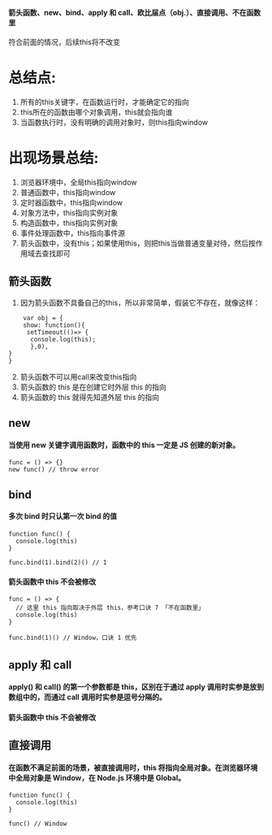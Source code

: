 #### 箭头函数、new、bind、apply 和 call、欧比届点（obj.）、直接调用、不在函数里
符合前面的情况，后续this将不改变
# 总结点:
1. 所有的this关键字，在函数运行时，才能确定它的指向
2. this所在的函数由哪个对象调用，this就会指向谁
3. 当函数执行时，没有明确的调用对象时，则this指向window

# 出现场景总结:
1. 浏览器环境中，全局this指向window
2. 普通函数中，this指向window
3. 定时器函数中，this指向window
4. 对象方法中，this指向实例对象
5. 构造函数中，this指向实例对象
6. 事件处理函数中，this指向事件源
7. 箭头函数中，没有this；如果使用this，则把this当做普通变量对待，然后按作用域去查找即可

## 箭头函数
1. 因为箭头函数不具备自己的this，所以非常简单，假装它不存在，就像这样：
```
    var obj = { 
    show: function(){
     setTimeout(()=> {  
      console.log(this);
      },0),
}
}
```
2. 箭头函数不可以用call来改变this指向
3. 箭头函数的 this 是在创建它时外层 this 的指向
4. 箭头函数的 this 就得先知道外层 this 的指向
   
## new 
#### 当使用 new 关键字调用函数时，函数中的 this 一定是 JS 创建的新对象。
```
func = () => {}
new func() // throw error
```

## bind
#### 多次 bind 时只认第一次 bind 的值
```
function func() {
  console.log(this)
}

func.bind(1).bind(2)() // 1

```
#### 箭头函数中 this 不会被修改
```
func = () => {
  // 这里 this 指向取决于外层 this，参考口诀 7 「不在函数里」
  console.log(this)
}

func.bind(1)() // Window，口诀 1 优先
```

## apply 和 call
#### apply() 和 call() 的第一个参数都是 this，区别在于通过 apply 调用时实参是放到数组中的，而通过 call 调用时实参是逗号分隔的。
#### 箭头函数中 this 不会被修改

## 直接调用
#### 在函数不满足前面的场景，被直接调用时，this 将指向全局对象。在浏览器环境中全局对象是 Window，在 Node.js 环境中是 Global。
```
function func() {
  console.log(this)
}

func() // Window
```
